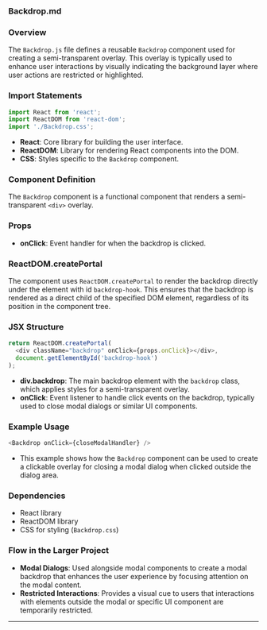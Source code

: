 ### Backdrop.md

### Overview
The `Backdrop.js` file defines a reusable `Backdrop` component used for creating a semi-transparent overlay. This overlay is typically used to enhance user interactions by visually indicating the background layer where user actions are restricted or highlighted.

### Import Statements
```javascript
import React from 'react';
import ReactDOM from 'react-dom';
import './Backdrop.css';
```
- **React**: Core library for building the user interface.
- **ReactDOM**: Library for rendering React components into the DOM.
- **CSS**: Styles specific to the `Backdrop` component.

### Component Definition
The `Backdrop` component is a functional component that renders a semi-transparent `<div>` overlay.

### Props
- **onClick**: Event handler for when the backdrop is clicked.

### ReactDOM.createPortal
The component uses `ReactDOM.createPortal` to render the backdrop directly under the element with id `backdrop-hook`. This ensures that the backdrop is rendered as a direct child of the specified DOM element, regardless of its position in the component tree.

### JSX Structure
```javascript
return ReactDOM.createPortal(
  <div className="backdrop" onClick={props.onClick}></div>,
  document.getElementById('backdrop-hook')
);
```
- **div.backdrop**: The main backdrop element with the `backdrop` class, which applies styles for a semi-transparent overlay.
- **onClick**: Event listener to handle click events on the backdrop, typically used to close modal dialogs or similar UI components.

### Example Usage
```javascript
<Backdrop onClick={closeModalHandler} />
```
- This example shows how the `Backdrop` component can be used to create a clickable overlay for closing a modal dialog when clicked outside the dialog area.

### Dependencies
- React library
- ReactDOM library
- CSS for styling (`Backdrop.css`)

### Flow in the Larger Project
- **Modal Dialogs**: Used alongside modal components to create a modal backdrop that enhances the user experience by focusing attention on the modal content.
- **Restricted Interactions**: Provides a visual cue to users that interactions with elements outside the modal or specific UI component are temporarily restricted.

---


